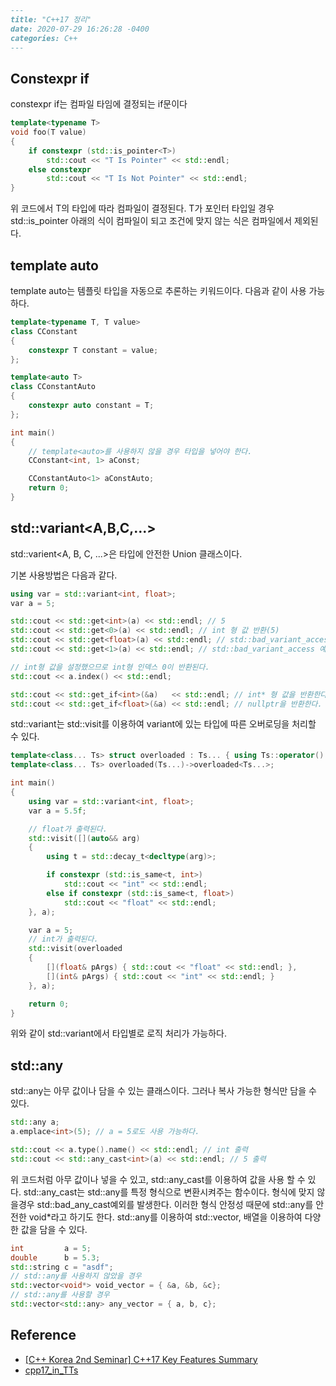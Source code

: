 ```markdown
---
title: "C++17 정리"
date: 2020-07-29 16:26:28 -0400
categories: C++
---
```

## Constexpr if

constexpr if는 컴파일 타임에 결정되는 if문이다

```c++
template<typename T>
void foo(T value)
{
	if constexpr (std::is_pointer<T>)
		std::cout << "T Is Pointer" << std::endl;
	else constexpr
		std::cout << "T Is Not Pointer" << std::endl;
}
```

위 코드에서 T의 타입에 따라 컴파일이 결정된다. T가 포인터 타입일 경우 std::is_pointer<T> 아래의 식이 컴파일이 되고 조건에 맞지 않는 식은 컴파일에서 제외된다.



## template auto

template auto는 템플릿 타입을 자동으로 추론하는 키워드이다. 다음과 같이 사용 가능하다.

```c++
template<typename T, T value>
class CConstant
{
	constexpr T constant = value;
};

template<auto T>
class CConstantAuto
{
	constexpr auto constant = T;
};

int main()
{
	// template<auto>를 사용하지 않을 경우 타입을 넣어야 한다.
	CConstant<int, 1> aConst;

	CConstantAuto<1> aConstAuto;
	return 0;
}
```



## std::variant<A,B,C,...>

 std::varient<A, B, C, ...>은 타입에 안전한 Union 클래스이다. 

기본 사용방법은 다음과 같다.

```c++
using var = std::variant<int, float>;
var a = 5;

std::cout << std::get<int>(a) << std::endl; // 5
std::cout << std::get<0>(a) << std::endl; // int 형 값 반환(5)
std::cout << std::get<float>(a) << std::endl; // std::bad_variant_access 예외 발생
std::cout << std::get<1>(a) << std::endl; // std::bad_variant_access 예외 발생

// int형 값을 설정했으므로 int형 인덱스 0이 반환된다.
std::cout << a.index() << std::endl;

std::cout << std::get_if<int>(&a)	<< std::endl; // int* 형 값을 반환한다.
std::cout << std::get_if<float>(&a) << std::endl; // nullptr을 반환한다.
```

std::variant는 std::visit를 이용하여 variant에 있는 타입에 따른 오버로딩을 처리할 수 있다.

```c++
template<class... Ts> struct overloaded : Ts... { using Ts::operator()...; };
template<class... Ts> overloaded(Ts...)->overloaded<Ts...>;

int main()
{
	using var = std::variant<int, float>;
	var a = 5.5f;

	// float가 출력된다.
	std::visit([](auto&& arg)
	{
		using t = std::decay_t<decltype(arg)>;

		if constexpr (std::is_same<t, int>)
			std::cout << "int" << std::endl;
		else if constexpr (std::is_same<t, float>)
			std::cout << "float" << std::endl;
	}, a);

	var a = 5;
	// int가 출력된다.
	std::visit(overloaded
	{
		[](float& pArgs) { std::cout << "float" << std::endl; },
		[](int& pArgs) { std::cout << "int" << std::endl; }
	}, a);

	return 0;
}
```

위와 같이 std::variant에서 타입별로 로직 처리가 가능하다.



## std::any

std::any는 아무 값이나 담을 수 있는 클래스이다. 그러나 복사 가능한 형식만 담을 수 있다.

```c++
std::any a;
a.emplace<int>(5); // a = 5로도 사용 가능하다.

std::cout << a.type().name() << std::endl; // int 출력
std::cout << std::any_cast<int>(a) << std::endl; // 5 출력
```

위 코드처럼 아무 값이나 넣을 수 있고, std::any_cast를 이용하여 값을 사용 할 수 있다. std::any_cast는 std::any를 특정 형식으로 변환시켜주는 함수이다. 형식에 맞지 않을경우 std::bad_any_cast예외를 발생한다. 이러한 형식 안정성 때문에 std::any를 안전한 void*라고 하기도 한다. std::any를 이용하여 std::vector, 배열을 이용하여 다양한 값을 담을 수 있다.

```c++
int			a = 5;
double		b = 5.3;
std::string c = "asdf";
// std::any를 사용하지 않았을 경우
std::vector<void*> void_vector = { &a, &b, &c};
// std::any를 사용할 경우
std::vector<std::any> any_vector = { a, b, c};
```



## Reference

- [[C++ Korea 2nd Seminar] C++17 Key Features Summary](https://www.slideshare.net/utilforever/c-korea-2nd-seminar-c17-key-features-summary)
- [cpp17_in_TTs](https://github.com/tvaneerd/cpp17_in_TTs)